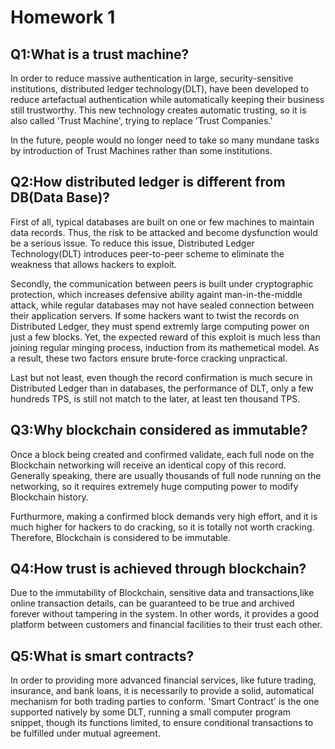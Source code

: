 # Homework 1

## Q1:What is a trust machine?

In order to reduce massive authentication in large, security-sensitive institutions, distributed ledger technology(DLT), have been developed to reduce artefactual authentication while automatically keeping their business still trustworthy. This new technology creates automatic trusting, so it is also called 'Trust Machine', trying to replace 'Trust Companies.'

In the future, people would no longer need to take so many mundane tasks by introduction of Trust Machines rather than some institutions.

## Q2:How distributed ledger is different from DB(Data Base)?

First of all, typical databases are built on one or few machines to maintain data records. Thus, the risk to be attacked and become dysfunction would be a serious issue. To reduce this issue, Distributed Ledger Technology(DLT) introduces peer-to-peer scheme to eliminate the weakness that allows hackers to exploit.

Secondly, the communication between peers is built under cryptographic protection, which increases defensive ability againt man-in-the-middle attack, while regular databases may not have sealed connection between their application servers. If some hackers want to twist the records on Distributed Ledger, they must spend extremly large computing power on just a few blocks. Yet, the expected reward of this exploit is much less than joining regular minging process, induction from its mathemetical model. As a result, these two factors ensure brute-force cracking unpractical.

Last but not least, even though the record confirmation is much secure in Distributed Ledger than in databases, the performance of DLT, only a few hundreds TPS, is still not match to the later, at least ten thousand TPS.

## Q3:Why blockchain considered as immutable?

Once a block being created and confirmed validate, each full node on the Blockchain networking will receive an identical copy of this record. Generally speaking, there are usually thousands of full node running on the networking, so it requires extremely huge computing power to modify Blockchain history.

Furthurmore, making a confirmed block demands very high effort, and it is much higher for hackers to do cracking, so it is totally not worth cracking. Therefore, Blockchain is considered to be immutable.

## Q4:How trust is achieved through blockchain?

Due to the immutability of Blockchain, sensitive data and transactions,like online transaction details, can be guaranteed to be true and archived forever without tampering in the system. In other words, it provides a good platform between customers and financial facilities to their trust each other.

## Q5:What is smart contracts?

In order to providing more advanced financial services, like future trading, insurance, and bank loans, it is necessarily to provide a solid, automatical mechanism for both trading parties to conform. 'Smart Contract' is the one supported natively by some DLT, running a small computer program snippet, though its functions limited, to ensure conditional transactions to be fulfilled under mutual agreement.